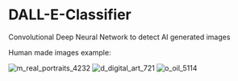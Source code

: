 # DALL-E-Classifier
Convolutional Deep Neural Network to detect AI generated images 





Human made images example:

![m_real_portraits_4232](https://user-images.githubusercontent.com/66206934/230806740-da53ee9c-36b4-4bdf-aaf2-2cb3693aab1f.png)
![d_digital_art_721](https://user-images.githubusercontent.com/66206934/230806525-290f392e-36a7-4de0-b518-b696a4c7f8c8.png)
![o_oil_5114](https://user-images.githubusercontent.com/66206934/230806673-49618cd1-9b75-4021-963b-f7355869d9aa.png)
